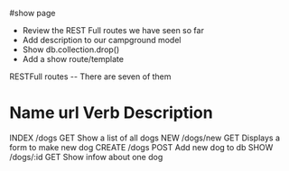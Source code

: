 #show page
* Review the REST Full routes we have seen so far
* Add description to our campground model
* Show db.collection.drop()
* Add a show route/template

RESTFull routes -- There are seven of them

Name              url         Verb              Description
==============================================================================
INDEX			/dogs         GET             Show a list of all dogs
NEW             /dogs/new     GET             Displays a form to make new dog
CREATE          /dogs         POST            Add new dog to db
SHOW            /dogs/:id     GET             Show infow about one dog